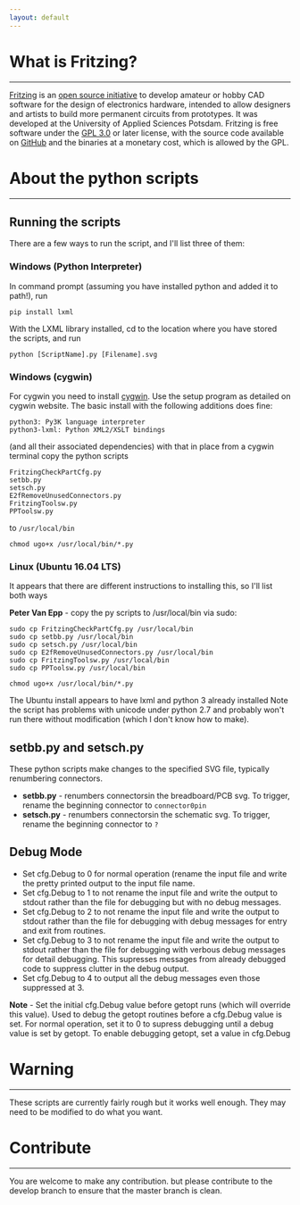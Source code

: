 ```yaml
---
layout: default
---
```


# What is Fritzing?

* * *

[Fritzing](https://fritzing.org) is an [open source initiative](http://www.opensource.org/docs/osd) to develop amateur or hobby CAD software for the design of electronics hardware, intended to allow designers and artists to build more permanent circuits from prototypes. It was developed at the University of Applied Sciences Potsdam. Fritzing is free software under the [GPL 3.0](https://www.gnu.org/licenses/gpl-3.0.en.html) or later license, with the source code available on [GitHub](https://github.com/fritzing/fritzing-app) and the binaries at a monetary cost, which is allowed by the GPL.

# About the python scripts

* * *

## Running the scripts
There are a few ways to run the script, and I'll list three of them:

### Windows (Python Interpreter)
In command prompt (assuming you have installed python and added it to path!), run

```
pip install lxml
```

With the LXML library installed, cd to the location where you have stored the scripts, and run

```
python [ScriptName].py [Filename].svg
```

### Windows (cygwin)
For cygwin you need to install [cygwin](https://cygwin.org). Use the setup program as detailed on cygwin website. The basic install with the following additions does fine:

```
python3: Py3K language interpreter 
python3-lxml: Python XML2/XSLT bindings
```

(and all their associated dependencies)
with that in place from a cygwin terminal copy the python scripts

```
FritzingCheckPartCfg.py
setbb.py
setsch.py
E2fRemoveUnusedConnectors.py
FritzingToolsw.py
PPToolsw.py
```

to `/usr/local/bin`

`chmod ugo+x /usr/local/bin/*.py`

### Linux (Ubuntu 16.04 LTS)
It appears that there are different instructions to installing this, so I'll list both ways

**Peter Van Epp** - copy the py scripts to /usr/local/bin via sudo:

```
sudo cp FritzingCheckPartCfg.py /usr/local/bin 
sudo cp setbb.py /usr/local/bin
sudo cp setsch.py /usr/local/bin
sudo cp E2fRemoveUnusedConnectors.py /usr/local/bin
sudo cp FritzingToolsw.py /usr/local/bin
sudo cp PPToolsw.py /usr/local/bin
```

`chmod ugo+x /usr/local/bin/*.py`

The Ubuntu install appears to have lxml and python 3 already installed
Note the script has problems with unicode under python 2.7 and probably won't run there without modification (which I don't know how to make). 

## setbb.py and setsch.py
These python scripts make changes to the specified SVG file, typically renumbering connectors.

* **setbb.py** - renumbers connectorsin the breadboard/PCB svg. To trigger, rename the beginning connector to `connector0pin`
* **setsch.py** - renumbers connectorsin the schematic svg. To trigger, rename the beginning connector to `?`

## Debug Mode
* Set cfg.Debug to 0 for normal operation (rename the input file and write the pretty printed output to the input file name.
* Set cfg.Debug to 1 to not rename the input file and write the output to stdout rather than the file for debugging but with no debug messages.
* Set cfg.Debug to 2 to not rename the input file and write the output to stdout rather than the file for debugging with debug messages for entry and exit from routines.
* Set cfg.Debug to 3 to not rename the input file and write the output to stdout rather than the file for debugging with verbous debug messages for detail debugging. This supresses messages from already debugged code to suppress clutter in the debug output.
* Set cfg.Debug to 4 to output all the debug messages even those suppressed at 3.

**Note** - Set the initial cfg.Debug value before getopt runs (which will override this value). Used to debug the getopt routines before a cfg.Debug value is set. For normal operation, set it to 0 to supress debugging until a debug value is set by getopt. To enable debugging getopt, set a value in cfg.Debug

# Warning

* * *

These scripts are currently fairly rough but it works well enough. They may need to be modified to do what you want.

# Contribute

* * *

You are welcome to make any contribution. but please contribute to the develop branch to ensure that the master branch is clean.
